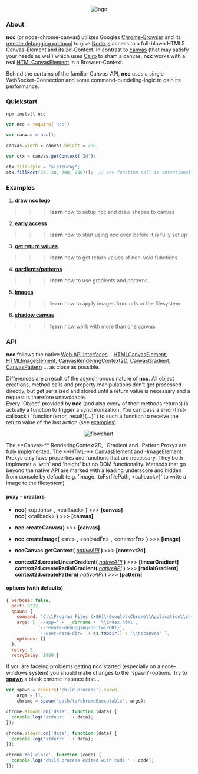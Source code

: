 <!-- ![logo](https://raw.githubusercontent.com/indus/ncc/master/footage/logo.png) -->

<p align="center">
  <img src="https://raw.githubusercontent.com/indus/ncc/master/footage/logo.png" alt="logo"/>
</p>

### About
**ncc** (or node-chrome-canvas) utilizes Googles [Chrome-Browser](https://www.google.com/chrome/browser/) and its [remote debugging protocol](https://developers.google.com/chrome-developer-tools/docs/debugger-protocol) to give [Node.js](http://nodejs.org/) access to a full-blown HTML5 Canvas-Element and its 2d-Context.
In contrast to [canvas](https://www.npmjs.org/package/canvas) (that may satisfy your needs as well) which uses [Cairo](http://cairographics.org/) to sham a canvas, **ncc** works with a real [HTMLCanvasElement](https://developer.mozilla.org/en-US/docs/Web/API/HTMLCanvasElement) in a Browser-Context.

Behind the curtains of the familiar Canvas-API, **ncc** uses a single WebSocket-Connection and some command-bundeling-logic to gain its performance.

### Quickstart
```
npm install ncc
```
```javascript
var ncc = require('ncc')

var canvas = ncc();

canvas.width = canvas.height = 256;

var ctx = canvas.getContext('2d');

ctx.fillStyle = "slateGray";
ctx.fillRect(28, 28, 200, 200)();  // >>> function call is intentional!
```
### Examples
1. **[draw ncc logo](https://github.com/indus/ncc/blob/master/examples/1_draw_ncc_logo.js)**
>>> **learn** how to setup ncc and draw shapes to canvas
2. **[early access](https://github.com/indus/ncc/blob/master/examples/2_early_access.js)**
>>> **learn** how to start using ncc even before it is fully set up
3. **[get return values](https://github.com/indus/ncc/blob/master/examples/3_get_return_values.js)**
>>> **learn** how to get return values of non-void functions
4. **[gardients/patterns](https://github.com/indus/ncc/blob/master/examples/4_gradients_and_patterns.js)**
>>> **learn** how to use gradients and patterns
5. **[images](https://github.com/indus/ncc/blob/master/examples/5_images.js)**
>>> **learn** how to apply images from urls or the filesystem
6. **[shadow canvas](https://github.com/indus/ncc/blob/master/examples/6_shadow_canvas.js)**
>>> **learn** how work with more than one canvas

### API

**ncc** follows the native [Web API Interfaces](https://developer.mozilla.org/en-US/docs/Web/API)...
[HTMLCanvasElement](https://developer.mozilla.org/en-US/docs/Web/API/HTMLCanvasElement),
[HTMLImageElement](https://developer.mozilla.org/en-US/docs/Web/API/HTMLImageElement),
[CanvasRenderingContext2D](https://developer.mozilla.org/en-US/docs/Web/API/CanvasRenderingContext2D),
[CanvasGradient](https://developer.mozilla.org/en-US/docs/Web/API/CanvasGradient),
[CanvasPattern](https://developer.mozilla.org/en-US/docs/Web/API/CanvasPattern)
... as close as possible.

Differences are a result of the asynchronous nature of **ncc**. All object creations, method calls and property manipulations don't get processed directly, but get serialized and stored until a return value is necessary and a request is therefore unavoidable.  
Every 'Object' provided by **ncc** (and also every of their methods returns) is actually a function to trigger a synchronization. You can pass a error-first-callback ( 'function(error, result){...}' ) to such a function to receive the return value of the last action (see [examples](https://github.com/indus/ncc#examples)).
<p align="center">
  <img src="https://raw.githubusercontent.com/indus/ncc/master/footage/flow.png" alt="flowchart"/>
</p>
The **Canvas-** RenderingContext2D, -Gradient and -Pattern Proxys are fully implemented.  
The **HTML-** CanvasElement and -ImageElement Proxys only have properties and functions that are necessary. They both implmenet a 'with' and 'height' but no DOM functionality.  
Methods that go beyond the native API are marked with a leading underscore and hidden from console by default (e.g. 'image._toFs(filePath, &lt;callback&gt;)' to write a image to the filesystem)

#### poxy - creators

* **ncc(** &lt;options&gt; **,** &lt;callback&gt; **)** >>> **[canvas]**  
**ncc(** &lt;callback&gt; **)** >>> **[canvas]**

* **ncc.createCanvas()** >>> **[canvas]**

* **ncc.createImage(** &lt;src&gt; **,** &lt;onloadFn&gt; **,** &lt;onerrorFn&gt; **)** >>> **[image]**

* **nccCanvas.getContext(** *[nativeAPI](https://developer.mozilla.org/en-US/docs/Web/API/HTMLCanvasElement#Methods)* **)** >>> **[context2d]**

* **context2d.createLinearGradient(** *[nativeAPI](https://developer.mozilla.org/en-US/docs/Web/API/CanvasRenderingContext2D#createLinearGradient())* **)** >>> **[linearGradient]**  
**context2d.createRadialGradient(** *[nativeAPI](https://developer.mozilla.org/en-US/docs/Web/API/CanvasRenderingContext2D#createRadialGradient())* **)** >>> **[radialGradient]**  
**context2d.createPattern(** *[nativeAPI](https://developer.mozilla.org/en-US/docs/Web/API/CanvasRenderingContext2D#createPattern())* **)** >>> **[pattern]**

#### options (with defaults)
```javascript
{ verbose: false,
  port: 9222,
  spawn: {
    command: 'C:\\Program Files (x86)\\Google\\Chrome\\Application\\chrome.exe',
    args: [ '--app=' + __dirname + '\\index.html',
            '--remote-debugging-port={PORT}',
            '--user-data-dir=' + os.tmpdir() + '\\nccanvas' ],
    options: {}
  },
  retry: 3,
  retryDelay: 1000 }
```

If you are faceing problems getting **ncc** started (especially on a none-windows system) you should make changes to the 'spawn'-options. Try to **[spawn](http://nodejs.org/api/child_process.html#child_process_child_process_spawn_command_args_options)** a blank chrome instance first...
```javascript
var spawn = require('child_process').spawn,
    args = [],
    chrome = spawn('path/to/chromeExecutable', args);

chrome.stdout.on('data', function (data) {
  console.log('stdout: ' + data);
});

chrome.stderr.on('data', function (data) {
  console.log('stderr: ' + data);
});

chrome.on('close', function (code) {
  console.log('child process exited with code ' + code);
});
```
